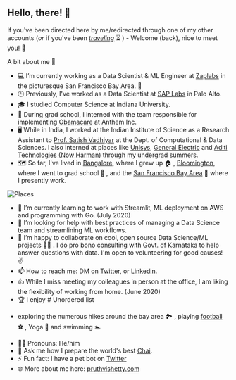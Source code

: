 ## Hello, there! 🖖

If you've been directed here by me/redirected through one of my other accounts (*or* if you've been [*traveling*](https://media3.giphy.com/media/xUOxfbQ47hDoRLeZji/giphy.gif) ⏳ ) -  Welcome (back), nice to meet you! 👋

A bit about me 👀 

- 💻 I’m currently working as a Data Scientist & ML Engineer at [Zaplabs](https://www.youtube.com/watch?v=mIWpbIKS7FE) in the picturesque San Francisco Bay Area. 🌁 
- 🕒 Previously, I've worked as a Data Scientist at [SAP Labs](https://www.youtube.com/watch?v=4ftF5kpBKj0) in Palo Alto.
- 🎓 I studied Computer Science at Indiana University. 
- 🎒 During grad school, I interned with the team responsible for implementing [Obamacare](https://media.giphy.com/media/26DOPCEoS8Ntc7suA/giphy.gif) at Anthem Inc. 
- 🖥️ While in India, I worked at the Indian Institute of Science as a Research Assistant to [Prof. Satish Vadhiyar](http://cds.iisc.ac.in/faculty/vss/) at the Dept. of Computational & Data Sciences. I also interned at places like [Unisys](https://www.unisys.com/), [General Electric](https://www.ge.com/) and [Aditi Technologies (Now Harman)](https://www.harman.com/) through my undergrad summers.
- 🗺️ So far, I've lived in [Bangalore](youtube.com/watch?v=c8CkE1gWVz0), where I grew up 🏠 , [Bloomington](https://www.youtube.com/watch?v=QhYBx761jWQ), where I went to grad school 🏫 , and the [San Francisco Bay Area](https://www.youtube.com/watch?v=h_ayZ-xcMd4) 🌉 where I presently work.

![Places](https://pruthvishetty.com/wp-content/uploads/2020/07/places-scaled.jpg)

- 🌱 I’m currently learning to work with Streamlit, ML deployment on AWS and programming with Go. (July 2020)
- 🤔  I’m looking for help with best practices of managing a Data Science team and streamlining ML workflows.
- 👯  I’m happy to collaborate on cool, open source Data Science/ML projects 🤙🏼 . I do pro bono consulting with Govt. of Karnataka to help answer questions with data. I'm open to volunteering for good causes! :v:
- 📫  How to reach me: DM on [Twitter](https://twitter.com/pruthvishetty), or [Linkedin](https://www.linkedin.com/in/pruthvishetty/).
- 👍 While I miss meeting my colleagues in person at the office, I am liking the flexibility of working from home. (June 2020)
- 🏆 I enjoy # Unordered list
* exploring the numerous hikes around the bay area 🏞 , playing [football](https://media.giphy.com/media/PnPU9GhN3V7oVizSHG/giphy.gif) ⚽ , Yoga 🧘 and swimming 🏊  
- 🧔🏻  Pronouns: He/him 
- 💬  Ask me how I prepare the world's best [Chai](https://en.wikipedia.org/wiki/Masala_chai).
-  ⚡  Fun fact: I have a pet bot on [Twitter](https://twitter.com/jarvis_tweets)
- 🌐  More about me here: [pruthvishetty.com](https://pruthvishetty.com/)



